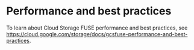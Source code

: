 # Performance and best practices

To learn about Cloud Storage FUSE performance and best practices, see
https://cloud.google.com/storage/docs/gcsfuse-performance-and-best-practices.
